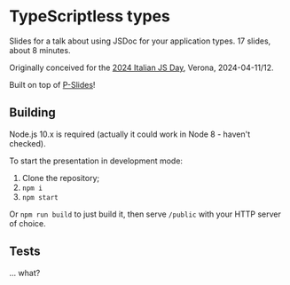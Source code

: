 # TypeScriptless types

Slides for a talk about using JSDoc for your application types. 17 slides, about 8 minutes.

Originally conceived for the [2024 Italian JS Day](https://2024.jsday.it/), Verona, 2024-04-11/12.

Built on top of [P-Slides](https://github.com/MaxArt2501/p-slides)!

## Building

Node.js 10.x is required (actually it could work in Node 8 - haven't checked).

To start the presentation in development mode:

1. Clone the repository;
2. `npm i`
3. `npm start`

Or `npm run build` to just build it, then serve `/public` with your HTTP server of choice.

## Tests

... what?
